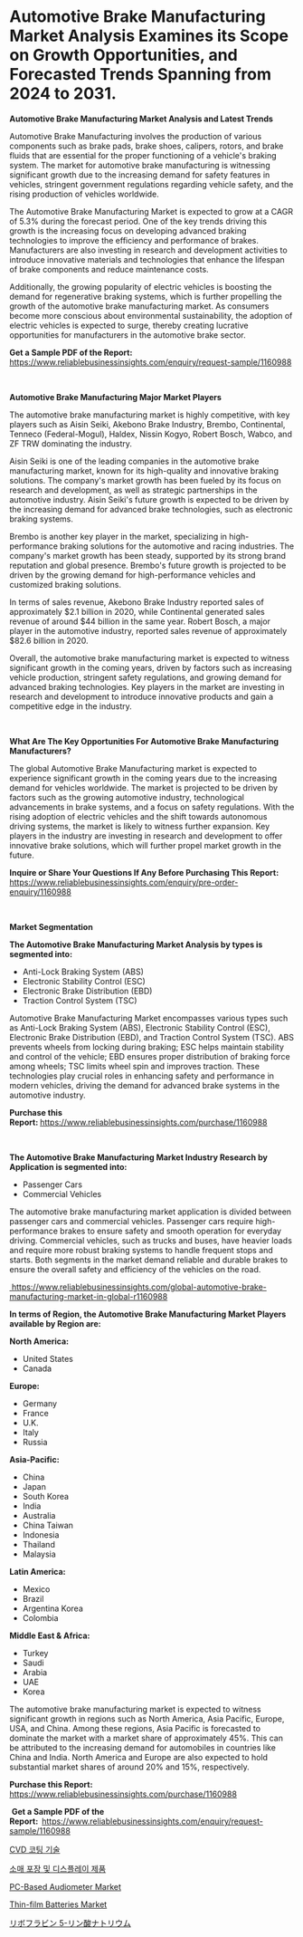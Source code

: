 <p><h1>Automotive Brake Manufacturing Market Analysis Examines its Scope on Growth Opportunities, and Forecasted Trends Spanning from 2024 to 2031.</h1></p><p><strong>Automotive Brake Manufacturing Market Analysis and Latest Trends</strong></p>
<p><p>Automotive Brake Manufacturing involves the production of various components such as brake pads, brake shoes, calipers, rotors, and brake fluids that are essential for the proper functioning of a vehicle's braking system. The market for automotive brake manufacturing is witnessing significant growth due to the increasing demand for safety features in vehicles, stringent government regulations regarding vehicle safety, and the rising production of vehicles worldwide.</p><p>The Automotive Brake Manufacturing Market is expected to grow at a CAGR of 5.3% during the forecast period. One of the key trends driving this growth is the increasing focus on developing advanced braking technologies to improve the efficiency and performance of brakes. Manufacturers are also investing in research and development activities to introduce innovative materials and technologies that enhance the lifespan of brake components and reduce maintenance costs.</p><p>Additionally, the growing popularity of electric vehicles is boosting the demand for regenerative braking systems, which is further propelling the growth of the automotive brake manufacturing market. As consumers become more conscious about environmental sustainability, the adoption of electric vehicles is expected to surge, thereby creating lucrative opportunities for manufacturers in the automotive brake sector.</p></p>
<p><strong>Get a Sample PDF of the Report:&nbsp;</strong> <a href="https://www.reliablebusinessinsights.com/enquiry/request-sample/1160988">https://www.reliablebusinessinsights.com/enquiry/request-sample/1160988</a></p>
<p>&nbsp;</p>
<p><strong>Automotive Brake Manufacturing Major Market Players</strong></p>
<p><p>The automotive brake manufacturing market is highly competitive, with key players such as Aisin Seiki, Akebono Brake Industry, Brembo, Continental, Tenneco (Federal-Mogul), Haldex, Nissin Kogyo, Robert Bosch, Wabco, and ZF TRW dominating the industry.</p><p>Aisin Seiki is one of the leading companies in the automotive brake manufacturing market, known for its high-quality and innovative braking solutions. The company's market growth has been fueled by its focus on research and development, as well as strategic partnerships in the automotive industry. Aisin Seiki's future growth is expected to be driven by the increasing demand for advanced brake technologies, such as electronic braking systems.</p><p>Brembo is another key player in the market, specializing in high-performance braking solutions for the automotive and racing industries. The company's market growth has been steady, supported by its strong brand reputation and global presence. Brembo's future growth is projected to be driven by the growing demand for high-performance vehicles and customized braking solutions.</p><p>In terms of sales revenue, Akebono Brake Industry reported sales of approximately $2.1 billion in 2020, while Continental generated sales revenue of around $44 billion in the same year. Robert Bosch, a major player in the automotive industry, reported sales revenue of approximately $82.6 billion in 2020.</p><p>Overall, the automotive brake manufacturing market is expected to witness significant growth in the coming years, driven by factors such as increasing vehicle production, stringent safety regulations, and growing demand for advanced braking technologies. Key players in the market are investing in research and development to introduce innovative products and gain a competitive edge in the industry.</p></p>
<p>&nbsp;</p>
<p><strong>What Are The Key Opportunities For Automotive Brake Manufacturing Manufacturers?</strong></p>
<p><p>The global Automotive Brake Manufacturing market is expected to experience significant growth in the coming years due to the increasing demand for vehicles worldwide. The market is projected to be driven by factors such as the growing automotive industry, technological advancements in brake systems, and a focus on safety regulations. With the rising adoption of electric vehicles and the shift towards autonomous driving systems, the market is likely to witness further expansion. Key players in the industry are investing in research and development to offer innovative brake solutions, which will further propel market growth in the future.</p></p>
<p><strong>Inquire or Share Your Questions If Any Before Purchasing This Report:</strong> <a href="https://www.reliablebusinessinsights.com/enquiry/pre-order-enquiry/1160988">https://www.reliablebusinessinsights.com/enquiry/pre-order-enquiry/1160988</a></p>
<p>&nbsp;</p>
<p><strong>Market Segmentation</strong></p>
<p><strong>The Automotive Brake Manufacturing Market Analysis by types is segmented into:</strong></p>
<p><ul><li>Anti-Lock Braking System (ABS)</li><li>Electronic Stability Control (ESC)</li><li>Electronic Brake Distribution (EBD)</li><li>Traction Control System (TSC)</li></ul></p>
<p><p>Automotive Brake Manufacturing Market encompasses various types such as Anti-Lock Braking System (ABS), Electronic Stability Control (ESC), Electronic Brake Distribution (EBD), and Traction Control System (TSC). ABS prevents wheels from locking during braking; ESC helps maintain stability and control of the vehicle; EBD ensures proper distribution of braking force among wheels; TSC limits wheel spin and improves traction. These technologies play crucial roles in enhancing safety and performance in modern vehicles, driving the demand for advanced brake systems in the automotive industry.</p></p>
<p><strong>Purchase this Report:&nbsp;</strong><a href="https://www.reliablebusinessinsights.com/purchase/1160988">https://www.reliablebusinessinsights.com/purchase/1160988</a></p>
<p>&nbsp;</p>
<p><strong>The Automotive Brake Manufacturing Market Industry Research by Application is segmented into:</strong></p>
<p><ul><li>Passenger Cars</li><li>Commercial Vehicles</li></ul></p>
<p><p>The automotive brake manufacturing market application is divided between passenger cars and commercial vehicles. Passenger cars require high-performance brakes to ensure safety and smooth operation for everyday driving. Commercial vehicles, such as trucks and buses, have heavier loads and require more robust braking systems to handle frequent stops and starts. Both segments in the market demand reliable and durable brakes to ensure the overall safety and efficiency of the vehicles on the road.</p></p>
<p><a href="https://www.reliablebusinessinsights.com/global-automotive-brake-manufacturing-market-in-global-r1160988">&nbsp;https://www.reliablebusinessinsights.com/global-automotive-brake-manufacturing-market-in-global-r1160988</a></p>
<p><strong>In terms of Region, the Automotive Brake Manufacturing Market Players available by Region are:</strong></p>
<p>
    <p> <strong> North America: </strong>
        <ul>
            <li>United States</li>
            <li>Canada</li>
        </ul>
        </p> 
    <p> <strong> Europe: </strong>
        <ul>
            <li>Germany</li>
            <li>France</li>
            <li>U.K.</li>
            <li>Italy</li>
            <li>Russia</li>
        </ul>
        </p> 
    <p> <strong> Asia-Pacific: </strong>
        <ul>
            <li>China</li>
            <li>Japan</li>
            <li>South Korea</li>
            <li>India</li>
            <li>Australia</li>
            <li>China Taiwan</li>
            <li>Indonesia</li>
            <li>Thailand</li>
            <li>Malaysia</li>
        </ul>
        </p> 
    <p> <strong> Latin America: </strong>
        <ul>
            <li>Mexico</li>
            <li>Brazil</li>
            <li>Argentina Korea</li>
            <li>Colombia</li>
        </ul>
        </p> 
    <p> <strong> Middle East & Africa: </strong>
        <ul>
            <li>Turkey</li>
            <li>Saudi</li>
            <li>Arabia</li>
            <li>UAE</li>
            <li>Korea</li>
        </ul>
    </p>
    </p>
<p><p>The automotive brake manufacturing market is expected to witness significant growth in regions such as North America, Asia Pacific, Europe, USA, and China. Among these regions, Asia Pacific is forecasted to dominate the market with a market share of approximately 45%. This can be attributed to the increasing demand for automobiles in countries like China and India. North America and Europe are also expected to hold substantial market shares of around 20% and 15%, respectively.</p></p>
<p><strong>Purchase this Report: </strong><a href="https://www.reliablebusinessinsights.com/purchase/1160988">https://www.reliablebusinessinsights.com/purchase/1160988</a></p>
<p>&nbsp;<strong>Get a Sample PDF of the Report:&nbsp;&nbsp;</strong><a href="https://www.reliablebusinessinsights.com/enquiry/request-sample/1160988">https://www.reliablebusinessinsights.com/enquiry/request-sample/1160988</a></p>
<p><strong></strong></p>
<p><p><a href="https://github.com/RonSpencer61/Market-Research-Report-List-1/blob/main/480198081444.md">CVD 코팅 기술</a></p><p><a href="https://github.com/valroy852/Market-Research-Report-List-1/blob/main/373193181443.md">소매 포장 및 디스플레이 제품</a></p><p><a href="https://github.com/globismark/Market-Research-Report-List-3/blob/main/pc-based-audiometer-market.md">PC-Based Audiometer Market</a></p><p><a href="https://github.com/bobicer/Market-Research-Report-List-3/blob/main/thin-film-batteries-market.md">Thin-film Batteries Market</a></p><p><a href="https://github.com/MosesSpinka1914/Market-Research-Report-List-1/blob/main/691915288856.md">リボフラビン 5-リン酸ナトリウム</a></p></p>
